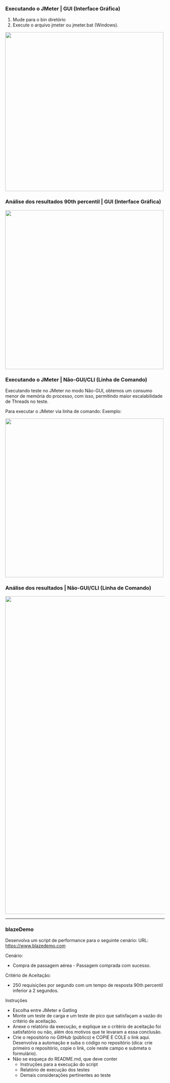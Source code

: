 ### Executando o JMeter | GUI (Interface Gráfica)
1. Mude para o bin diretório
2. Execute o arquivo jmeter ou jmeter.bat (Windows).

<p float="left">
 <img src="https://github.com/guilhermebm27/blazeDemo/assets/31962792/f410fd3d-034d-49c9-88dd-a42f4d396aca" width="500" />
</p> 

### Análise dos resultados 90th percentil | GUI (Interface Gráfica)

<p float="left">
 <img src="https://github.com/guilhermebm27/blazeDemo/assets/31962792/9e284a0d-1979-42e8-8a99-0fe89b929694" width="500" />
</p>

 ### Executando o JMeter | Não-GUI/CLI (Linha de Comando)
Executando teste no JMeter no modo Não-GUI, obtemos um consumo menor de memória do processo, com isso, permitindo maior escalabilidade de Threads no teste.

Para executar o JMeter via linha de comando:
Exemplo:
<p float="left">
 <img src="https://github.com/guilhermebm27/blazeDemo/assets/31962792/111b0bb8-fa73-4ad6-9461-39152875dc2e" width="500" />
</p> 

### Análise dos resultados | Não-GUI/CLI (Linha de Comando)
<p float="left">
 <img src="https://github.com/guilhermebm27/blazeDemo/assets/31962792/68be9762-7081-4dd7-8b6c-ad3729cb0fc5" width="1000" />
</p>

---------------------------------------------------------------------

### blazeDemo

Desenvolva um script de performance para o seguinte cenário:
URL: https://www.blazedemo.com

Cenário: 
* Compra de passagem aérea - Passagem comprada com sucesso.

Critério de Aceitação:
* 250 requisições por segundo com um tempo de resposta 90th percentil inferior a 2 segundos.

Instruções
* Escolha entre JMeter e Gatling
* Monte um teste de carga e um teste de pico que satisfaçam a vazão do critério de aceitação.
* Anexe o relatório da execução, e explique se o critério de aceitação foi satisfatório ou não, além dos motivos que te levaram a essa conclusão.
* Crie o repositório no GitHub (público) e COPIE E COLE o link aqui. Desenvolva a automação e suba o código no repositório (dica: crie primeiro o repositório, copie o link, cole neste campo e submeta o formulário).
* Não se esqueça do README.md, que deve conter
   - Instruções para a execução do script
   - Relatório de execução dos testes
   - Demais considerações pertinentes ao teste
 


 
